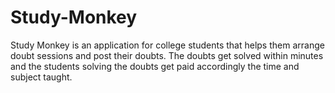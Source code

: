 # Study-Monkey
Study Monkey is an application for college students that helps them arrange doubt sessions and post their doubts. The doubts get solved within minutes and the students solving the doubts get paid accordingly the time and subject taught.

